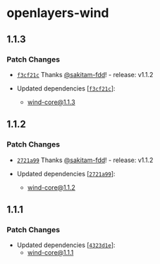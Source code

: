 # openlayers-wind

## 1.1.3

### Patch Changes

- [`f3cf21c`](https://github.com/sakitam-fdd/wind-layer/commit/f3cf21cbf97f1b15825cf39731e90b0c57bac846) Thanks [@sakitam-fdd](https://github.com/sakitam-fdd)! - release: v1.1.2

- Updated dependencies [[`f3cf21c`](https://github.com/sakitam-fdd/wind-layer/commit/f3cf21cbf97f1b15825cf39731e90b0c57bac846)]:
  - wind-core@1.1.3

## 1.1.2

### Patch Changes

- [`2721a99`](https://github.com/sakitam-fdd/wind-layer/commit/2721a996e6158e63ee9c98f444f802e229d22f58) Thanks [@sakitam-fdd](https://github.com/sakitam-fdd)! - release: v1.1.2

- Updated dependencies [[`2721a99`](https://github.com/sakitam-fdd/wind-layer/commit/2721a996e6158e63ee9c98f444f802e229d22f58)]:
  - wind-core@1.1.2

## 1.1.1

### Patch Changes

- Updated dependencies [[`4323d1e`](https://github.com/sakitam-fdd/wind-layer/commit/4323d1ef0334dd30b4ae74d1cd231467a3e81046)]:
  - wind-core@1.1.1
